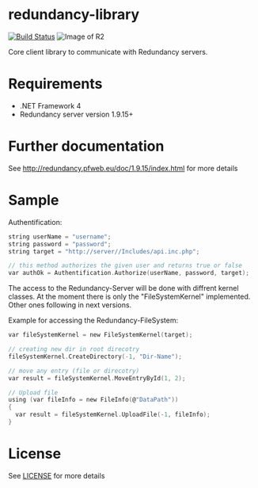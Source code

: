 redundancy-library
=============
[![Build Status](https://travis-ci.org/Redundancycloud/redundancy-library.svg?branch=master)](https://travis-ci.org/Redundancycloud/redundancy-library)
![Image of R2](https://raw.githubusercontent.com/squarerootfury/redundancy/Lenticularis/nys/Views/img/logoWithText.png)

Core client library to communicate with Redundancy servers.

Requirements
============
* .NET Framework 4
* Redundancy server version 1.9.15+

Further documentation
=====================

See http://redundancy.pfweb.eu/doc/1.9.15/index.html for more details

Sample
======

Authentification:
```C
string userName = "username";
string password = "password";
string target = "http://server//Includes/api.inc.php";

// this method authorizes the given user and returns true or false
var authOk = Authentification.Authorize(userName, password, target);
```

The access to the Redundancy-Server will be done with diffrent kernel classes.
At the moment there is only the "FileSystemKernel" implemented. Other ones following in next versions.

Example for accessing the Redundancy-FileSystem:
```C
var fileSystemKernel = new FileSystemKernel(target);

// creating new dir in root direcotry
fileSystemKernel.CreateDirectory(-1, "Dir-Name");

// move any entry (file or direcotry)
var result = fileSystemKernel.MoveEntryById(1, 2);

// Upload file
using (var fileInfo = new FileInfo(@"DataPath"))
{
  var result = fileSystemKernel.UploadFile(-1, fileInfo);
}
```

License
=======

See [LICENSE](LICENSE) for more details
